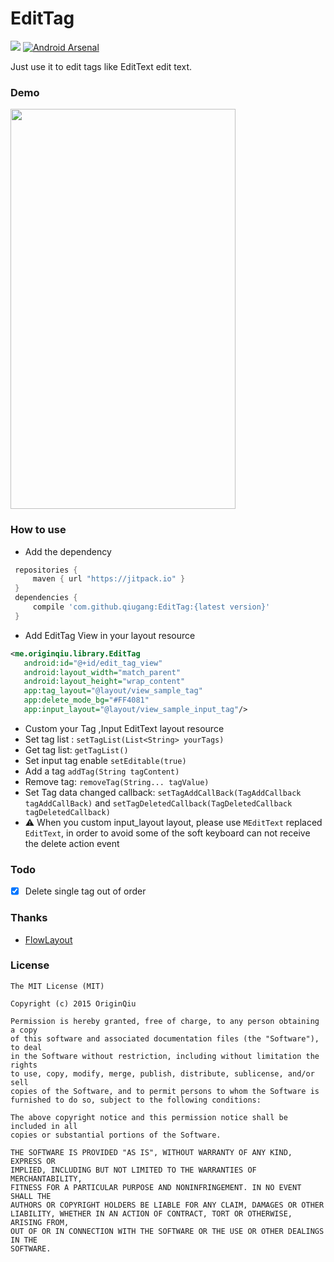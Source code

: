 # EditTag
[![](https://jitpack.io/v/qiugang/EditTag.svg)](https://jitpack.io/#qiugang/EditTag)
[![Android Arsenal](https://img.shields.io/badge/Android%20Arsenal-EditTag-green.svg?style=true)](https://android-arsenal.com/details/1/3907)

Just use it to edit tags like EditText edit text.
 
### Demo
<img src="/screenshots/s01.jpg" width="360" height="640" />

### How to use

* Add the dependency

```groovy
 repositories {
     maven { url "https://jitpack.io" }
 }
 dependencies {
	 compile 'com.github.qiugang:EditTag:{latest version}'
 }
```
* Add EditTag View in your layout resource

```xml
<me.originqiu.library.EditTag
   android:id="@+id/edit_tag_view"
   android:layout_width="match_parent"
   android:layout_height="wrap_content"
   app:tag_layout="@layout/view_sample_tag"
   app:delete_mode_bg="#FF4081"
   app:input_layout="@layout/view_sample_input_tag"/>
```


* Custom your Tag ,Input EditText layout resource
* Set  tag list : ```setTagList(List<String> yourTags)```
* Get tag list: ```getTagList()```
* Set input tag enable ```setEditable(true)```
* Add a tag ```addTag(String tagContent)```
* Remove tag: ```removeTag(String... tagValue)```
* Set Tag data changed callback: ```setTagAddCallBack(TagAddCallback tagAddCallBack)``` and ```setTagDeletedCallback(TagDeletedCallback tagDeletedCallback)```
* ⚠ When you custom input_layout layout, please use ```MEditText``` replaced ```EditText```, in order to avoid some of the soft keyboard can not receive the delete action event

### Todo
 - [x] Delete single tag out of order


### Thanks
* [FlowLayout](https://github.com/hongyangAndroid/FlowLayout/blob/master/flowlayout-lib%2Fsrc%2Fmain%2Fjava%2Fcom%2Fzhy%2Fview%2Fflowlayout%2FFlowLayout.java)

### License
    The MIT License (MIT)

    Copyright (c) 2015 OriginQiu

    Permission is hereby granted, free of charge, to any person obtaining a copy
    of this software and associated documentation files (the "Software"), to deal
    in the Software without restriction, including without limitation the rights
    to use, copy, modify, merge, publish, distribute, sublicense, and/or sell
    copies of the Software, and to permit persons to whom the Software is
    furnished to do so, subject to the following conditions:

    The above copyright notice and this permission notice shall be included in all
    copies or substantial portions of the Software.

    THE SOFTWARE IS PROVIDED "AS IS", WITHOUT WARRANTY OF ANY KIND, EXPRESS OR
    IMPLIED, INCLUDING BUT NOT LIMITED TO THE WARRANTIES OF MERCHANTABILITY,
    FITNESS FOR A PARTICULAR PURPOSE AND NONINFRINGEMENT. IN NO EVENT SHALL THE
    AUTHORS OR COPYRIGHT HOLDERS BE LIABLE FOR ANY CLAIM, DAMAGES OR OTHER
    LIABILITY, WHETHER IN AN ACTION OF CONTRACT, TORT OR OTHERWISE, ARISING FROM,
    OUT OF OR IN CONNECTION WITH THE SOFTWARE OR THE USE OR OTHER DEALINGS IN THE
    SOFTWARE.



